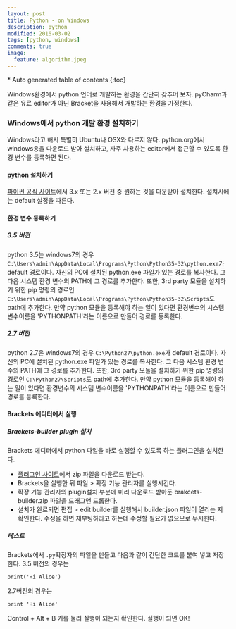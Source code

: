 ```yaml
---
layout: post
title: Python - on Windows 
description: python 
modified: 2016-03-02
tags: [python, windows]
comments: true
image:
  feature: algorithm.jpeg
---
```


<section id="table-of-contents" class="toc">
<div id="drawer" markdown="1">
*  Auto generated table of contents
{:toc}
</div>
</section><!-- /#table-of-contents -->


Windows환경에서 python 언어로 개발하는 환경을 간단히 갖추어 보자. pyCharm과 같은 유료 editor가 아닌 Bracket을 사용해서 개발하는 환경을 가정한다. 

### Windows에서 python 개발 환경 설치하기 

Windows라고 해서 특별히 Ubuntu나 OSX와 다르지 않다. python.org에서 windows용을 다운로드 받아 설치하고, 자주 사용하는 editor에서 접근할 수 있도록 환경 변수를 등록하면 된다. 

#### python 설치하기

[파이썬 공식 사이트](https://www.python.org/downloads/)에서 3.x 또는 2.x 버전 중 원하는 것을 다운받아 설치한다. 설치시에는 default 설정을 따른다. 

#### 환경 변수 등록하기 

##### 3.5 버전 

python 3.5는 windows7의 경우 `C:\Users\admin\AppData\Local\Programs\Python\Python35-32\python.exe`가 default 경로이다. 자신의 PC에 설치된 python.exe 파일가 있는 경로를 복사한다. 그 다음 시스템 환경 변수의 PATH에 그 경로를 추가한다. 또한, 3rd party 모듈을 설치하기 위한 pip 명령의 경로인 `C:\Users\admin\AppData\Local\Programs\Python\Python35-32\Scripts`도 path에 추가한다. 만약 python 모듈을 등록해야 하는 일이 있다면 환경변수의 시스템 변수이름을 'PYTHONPATH'라는 이름으로 만들어 경로를 등록한다. 

##### 2.7 버전

python 2.7은 windows7의 경우 `C:\Python27\python.exe`가 default 경로이다. 자신의 PC에 설치된 python.exe 파일가 있는 경로를 복사한다. 그 다음 시스템 환경 변수의 PATH에 그 경로를 추가한다. 또한, 3rd party 모듈을 설치하기 위한 pip 명령의 경로인 `C:\Python27\Scripts`도 path에 추가한다. 만약 python 모듈을 등록해야 하는 일이 있다면 환경변수의 시스템 변수이름을 'PYTHONPATH'라는 이름으로 만들어 경로를 등록한다.

#### Brackets 에디터에서 실행

##### Brackets-builder plugin 설치 

Brackets 에디터에서 python 파일을 바로 실행할 수 있도록 하는 플러그인을 설치한다. 

- [플러그인 사이트](https://github.com/Vhornets/brackets-builder)에서 zip 파일을 다운로드 받는다. 
- Brackets을 실행한 뒤 파일 > 확장 기능 관리자를 실행시킨다. 
- 확장 기능 관리자의 plugin설치 부분에 미리 다운로드 받아둔 brakcets-builder.zip 파일을 드래그앤 드롭한다. 
- 설치가 완료되면 편집 > edit builder를 실행해서 builder.json 파일이 열리는 지 확인한다. 수정을 하면 재부팅하라고 하는데 수정할 필요가 없으므로 무시한다. 

##### 테스트

Brackets에서 `.py`확장자의 파일을 만들고 다음과 같이 간단한 코드를 붙여 넣고 저장한다. 3.5 버전의 경우는 

```
print('Hi Alice')
```

2.7버전의 경우는

```
print 'Hi Alice'
```

Control + Alt + B 키를 눌러 실행이 되는지 확인한다. 실행이 되면 OK!
